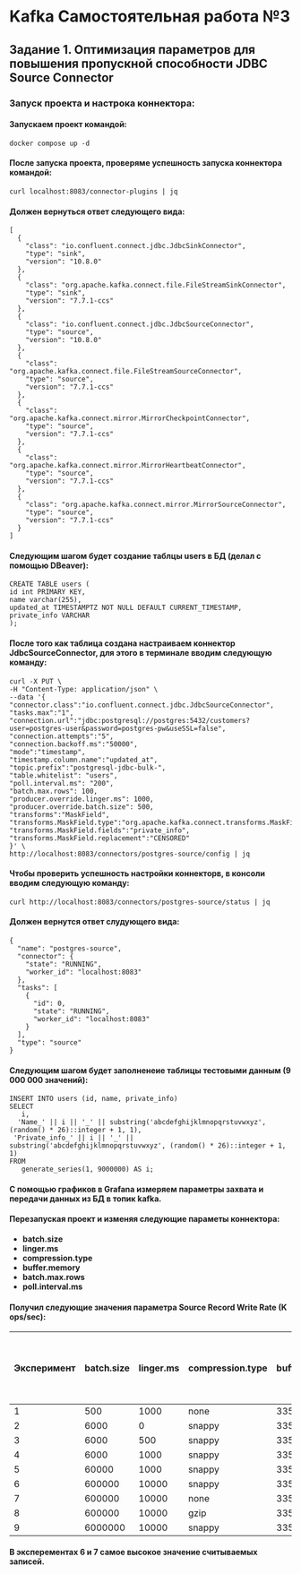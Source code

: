 # Kafka Самостоятельная работа №3
## Задание 1. Оптимизация параметров для повышения пропускной способности JDBC Source Connector

### Запуск проекта и настрока коннектора:
#### Запускаем проект командой:

```
docker compose up -d
```

#### После запуска проекта, проверяме успешность запуска коннектора командой:
```
curl localhost:8083/connector-plugins | jq
```
#### Должен вернуться ответ следующего вида:
```
[
  {
    "class": "io.confluent.connect.jdbc.JdbcSinkConnector",
    "type": "sink",
    "version": "10.8.0"
  },
  {
    "class": "org.apache.kafka.connect.file.FileStreamSinkConnector",
    "type": "sink",
    "version": "7.7.1-ccs"
  },
  {
    "class": "io.confluent.connect.jdbc.JdbcSourceConnector",
    "type": "source",
    "version": "10.8.0"
  },
  {
    "class": "org.apache.kafka.connect.file.FileStreamSourceConnector",
    "type": "source",
    "version": "7.7.1-ccs"
  },
  {
    "class": "org.apache.kafka.connect.mirror.MirrorCheckpointConnector",
    "type": "source",
    "version": "7.7.1-ccs"
  },
  {
    "class": "org.apache.kafka.connect.mirror.MirrorHeartbeatConnector",
    "type": "source",
    "version": "7.7.1-ccs"
  },
  {
    "class": "org.apache.kafka.connect.mirror.MirrorSourceConnector",
    "type": "source",
    "version": "7.7.1-ccs"
  }
]
```
#### Следующим шагом будет создание таблцы **users** в БД (делал с помощью DBeaver):
```
CREATE TABLE users (
id int PRIMARY KEY,
name varchar(255),
updated_at TIMESTAMPTZ NOT NULL DEFAULT CURRENT_TIMESTAMP,
private_info VARCHAR 
); 
```
#### После того как таблица создана настраиваем коннектор JdbcSourceConnector, для этого в терминале вводим следующую команду:
```
curl -X PUT \
-H "Content-Type: application/json" \
--data '{
"connector.class":"io.confluent.connect.jdbc.JdbcSourceConnector",
"tasks.max":"1",
"connection.url":"jdbc:postgresql://postgres:5432/customers?user=postgres-user&password=postgres-pw&useSSL=false",
"connection.attempts":"5",
"connection.backoff.ms":"50000",
"mode":"timestamp",
"timestamp.column.name":"updated_at",
"topic.prefix":"postgresql-jdbc-bulk-",
"table.whitelist": "users",
"poll.interval.ms": "200",
"batch.max.rows": 100,
"producer.override.linger.ms": 1000,
"producer.override.batch.size": 500,
"transforms":"MaskField",
"transforms.MaskField.type":"org.apache.kafka.connect.transforms.MaskField$Value",
"transforms.MaskField.fields":"private_info",
"transforms.MaskField.replacement":"CENSORED"
}' \
http://localhost:8083/connectors/postgres-source/config | jq
```
#### Чтобы проверить успешность настройки коннекторв, в консоли вводим следующую команду:
```
curl http://localhost:8083/connectors/postgres-source/status | jq
```
#### Должен вернутся ответ слудующего вида:
```
{
  "name": "postgres-source",
  "connector": {
    "state": "RUNNING",
    "worker_id": "localhost:8083"
  },
  "tasks": [
    {
      "id": 0,
      "state": "RUNNING",
      "worker_id": "localhost:8083"
    }
  ],
  "type": "source"
}
```
#### Следующим шагом будет заполненеие таблицы тестовыми данным (9 000 000 значений):
```
INSERT INTO users (id, name, private_info)
SELECT
   i,
  'Name_' || i || '_' || substring('abcdefghijklmnopqrstuvwxyz', (random() * 26)::integer + 1, 1),
 'Private_info_' || i || '_' || substring('abcdefghijklmnopqrstuvwxyz', (random() * 26)::integer + 1, 1)
FROM
   generate_series(1, 9000000) AS i; 
```
#### С помощью графиков в Grafana измеряем параметры захвата и передачи данных из БД в топик kafka.
#### Перезапуская проект и изменяя следующие параметы коннектора:
* **batch.size**
* **linger.ms**
* **compression.type**
* **buffer.memory**
* **batch.max.rows**
* **poll.interval.ms**
#### Получил следующие значения параметра **Source Record Write Rate (K ops/sec)**:

|Эксперимент|batch.size|linger.ms|compression.type|buffer.memory|Source Record Write Rate (K ops/sec) (измерил)|Record Size Average (B) (измерил)|batch.max.rows|poll.interval.ms|
|-----------|----------|---------|----------------|-------------|----------------------------------------------|---------------------------------|--------------|----------------|
|1          |500       |1000     |none            | 33554432    |5,47                                          |528                              |100           |200             |
|2          |6000      |0        |snappy          | 33554432    |27,5                                          |528                              |10            |200             |
|3          |6000      |500      |snappy          | 33554432    |34,1                                          |528                              |10            |200             |
|4          |6000      |1000     |snappy          | 33554432    |58,5                                          |528                              |10            |200             |
|5          |60000     |1000     |snappy          | 33554432    |137,0                                         |528                              |100           |200             |
|6          |600000    |10000    |snappy          | 33554432    |160,0                                         |528                              |1000          |200             |
|7          |600000    |10000    |none            | 33554432    |161,0                                         |528                              |1000          |200             |
|8          |600000    |10000    |gzip            | 33554432    |136,0                                         |528                              |1000          |200             |
|9          |6000000   |10000    |snappy          | 33554432    |152,0                                         |528                              |10000         |200             |
#### В эксперементах 6 и 7 самое высокое значение считываемых записей.
